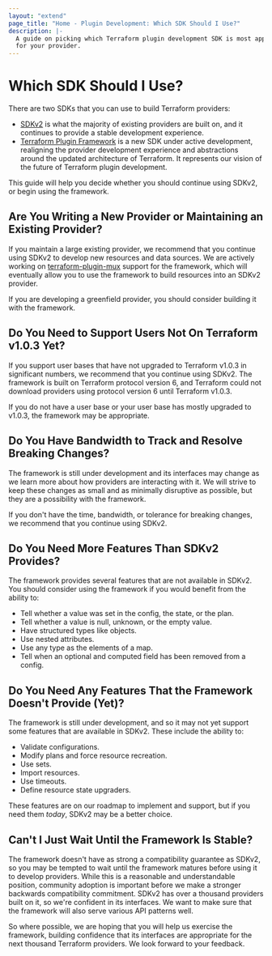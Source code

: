 ```yaml
---
layout: "extend"
page_title: "Home - Plugin Development: Which SDK Should I Use?"
description: |-
  A guide on picking which Terraform plugin development SDK is most appropriate
  for your provider.
---
```


# Which SDK Should I Use?

There are two SDKs that you can use to build Terraform providers:

-  [SDKv2](/docs/extend/sdkv2-intro.html) is what the majority of existing providers are built on, and it continues to provide a stable development experience.
- [Terraform Plugin Framework](/docs/plugin/framework/index.html) is a new SDK under active development, realigning the provider development experience and abstractions around the updated architecture of Terraform. It represents our vision of the future of Terraform plugin development.

This guide will help you decide whether you should continue using SDKv2, or begin using the framework.

## Are You Writing a New Provider or Maintaining an Existing Provider?

If you maintain a large existing provider, we recommend that you continue using
SDKv2 to develop new resources and data sources. We are actively working on
[terraform-plugin-mux](https://pkg.go.dev/github.com/hashicorp/terraform-plugin-mux)
support for the framework, which will eventually allow you to use the framework
to build resources into an SDKv2 provider.

If you are developing a greenfield provider, you should consider building it
with the framework.

## Do You Need to Support Users Not On Terraform v1.0.3 Yet?

If you support user bases that have not upgraded to Terraform v1.0.3 in
significant numbers, we recommend that you continue using SDKv2. The framework
is built on Terraform protocol version 6, and Terraform could not download
providers using protocol version 6 until Terraform v1.0.3.

If you do not have a user base or your user base has mostly upgraded to v1.0.3,
the framework may be appropriate.

## Do You Have Bandwidth to Track and Resolve Breaking Changes?

The framework is still under development and its interfaces may change as we
learn more about how providers are interacting with it. We will strive to keep
these changes as small and as minimally disruptive as possible, but they are a
possibility with the framework.

If you don't have the time, bandwidth, or tolerance for breaking changes, we
recommend that you continue using SDKv2.

## Do You Need More Features Than SDKv2 Provides?

The framework provides several features that are not available in SDKv2. You
should consider using the framework if you would benefit from the ability to:

* Tell whether a value was set in the config, the state, or the plan.
* Tell whether a value is null, unknown, or the empty value.
* Have structured types like objects.
* Use nested attributes.
* Use any type as the elements of a map.
* Tell when an optional and computed field has been removed from a config.

## Do You Need Any Features That the Framework Doesn't Provide (Yet)?

The framework is still under development, and so it may not yet support some
features that are available in SDKv2. These include the ability to:

* Validate configurations.
* Modify plans and force resource recreation.
* Use sets.
* Import resources.
* Use timeouts.
* Define resource state upgraders.

These features are on our roadmap to implement and support, but if you need
them _today_, SDKv2 may be a better choice.

## Can't I Just Wait Until the Framework Is Stable?

The framework doesn't have as strong a compatibility guarantee as SDKv2, so you
may be tempted to wait until the framework matures before using it to develop
providers. While this is a reasonable and understandable position, community
adoption is important before we make a stronger backwards compatibility
commitment. SDKv2 has over a thousand providers built on it, so we're confident
in its interfaces. We want to make sure that the framework will also serve
various API patterns well.

So where possible, we are hoping that you will help us exercise the framework,
building confidence that its interfaces are appropriate for the next thousand
Terraform providers. We look forward to your feedback.
